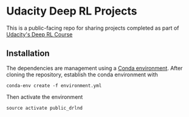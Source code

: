 # Udacity Deep RL Projects

This is a public-facing repo for sharing projects completed as part of [Udacity's Deep RL Course](https://www.udacity.com/course/deep-reinforcement-learning-nanodegree--nd893)

## Installation

The dependencies are management using a [Conda environment](https://docs.conda.io/projects/conda/en/latest/user-guide/concepts/environments.html). 
After cloning the repository, establish the conda environment with

```
conda-env create -f environment.yml
```

Then activate the environment

```
source activate public_drlnd
```